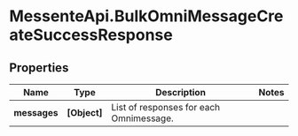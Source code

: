 # MessenteApi.BulkOmniMessageCreateSuccessResponse

## Properties
Name | Type | Description | Notes
------------ | ------------- | ------------- | -------------
**messages** | **[Object]** | List of responses for each Omnimessage. | 


